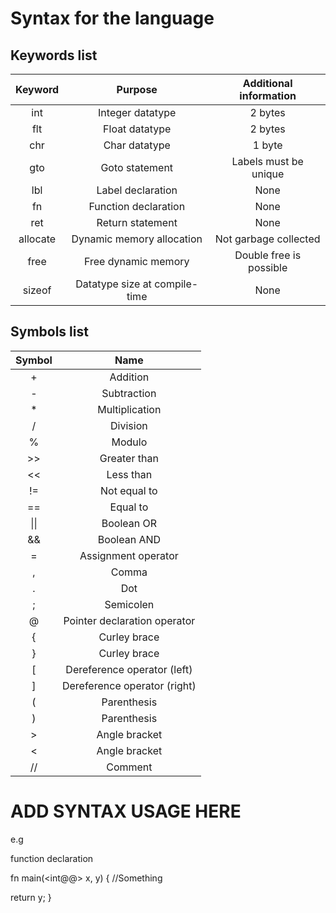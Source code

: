 # Syntax for the language



## Keywords list


|**Keyword**|**Purpose**|**Additional information**|
|:-:|:-:|:-:
|int|Integer datatype|2 bytes|
|flt|Float datatype|2 bytes|
|chr|Char datatype|1 byte|
|gto|Goto statement|Labels must be unique|
|lbl|Label declaration|None|
|fn|Function declaration|None|
|ret|Return statement|None|
|allocate|Dynamic memory allocation|Not garbage collected|
|free|Free dynamic memory|Double free is possible|
|sizeof|Datatype size at compile-time|None|



## Symbols list

|**Symbol**|**Name**|
|:-:|:-:|
|+|Addition|
|-|Subtraction|
|*|Multiplication|
|/|Division|
|%|Modulo|
|>>|Greater than|
|<<|Less than|
|!=|Not equal to|
|==|Equal to|
|\|\||Boolean OR|
|&&|Boolean AND|
|=|Assignment operator|
|,|Comma|
|.|Dot|
|;|Semicolen|
|@|Pointer declaration operator|
|{|Curley brace|
|}|Curley brace|
|[|Dereference operator (left)|
|]|Dereference operator (right)|
|(|Parenthesis|
|)|Parenthesis|
|>|Angle bracket|
|<|Angle bracket|
|//|Comment|




# ADD SYNTAX USAGE HERE

e.g

function declaration

fn main(<int@@> x, <flt>y) {
  //Something

  
  return y;
}













